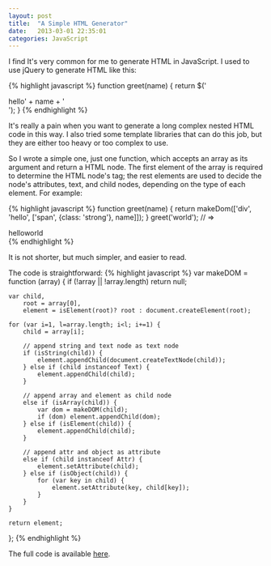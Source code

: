 ```yaml
---
layout: post
title:  "A Simple HTML Generator"
date:   2013-03-01 22:35:01
categories: JavaScript
---
```


I find It's very common for me to generate HTML in JavaScript. I used
to use jQuery to generate HTML like this:

{% highlight javascript %}
function greet(name) {
    return $('<div>hello<span class="strong">' + name + '</span></div>');
}
{% endhighlight %}

It's really a pain when you want to generate a long complex nested
HTML code in this way. I also tried some template libraries that can
do this job, but they are either too heavy or too complex to use.

So I wrote a simple one, just one function, which accepts an array as
its argument and return a HTML node. The first element of the array is
required to determine the HTML node's tag; the rest elements are
used to decide the node's attributes, text, and child nodes, depending
on the type of each element. For example:

{% highlight javascript %}
function greet(name) {
    return makeDom(['div', 'hello', ['span', {class: 'strong'}, name]]);
}
greet('world'); // =>  <div>hello<span class="strong">world</span></div>
{% endhighlight %}

It is not shorter, but much simpler, and easier to read.

The code is straightforward:
{% highlight javascript %}
var makeDOM = function (array) {
    if (!array || !array.length) return null;

    var child,
        root = array[0],
        element = isElement(root)? root : document.createElement(root);

    for (var i=1, l=array.length; i<l; i+=1) {
        child = array[i];

        // append string and text node as text node
        if (isString(child)) {
            element.appendChild(document.createTextNode(child));
        } else if (child instanceof Text) {
            element.appendChild(child);
        }

        // append array and element as child node
        else if (isArray(child)) {
            var dom = makeDOM(child);
            if (dom) element.appendChild(dom);
        } else if (isElement(child)) {
            element.appendChild(child);
        }

        // append attr and object as attribute
        else if (child instanceof Attr) {
            element.setAttribute(child);
        } else if (isObject(child)) {
            for (var key in child) {
                element.setAttribute(key, child[key]);
            }
        }
    }

    return element;
};
{% endhighlight %}

The full code is available
[here](https://github.com/ptpt/ptpt.github.io/blob/master/_src/makedom.js).
